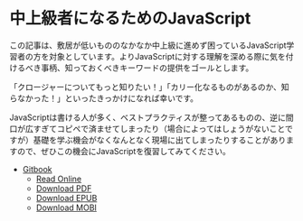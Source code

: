 # 中上級者になるためのJavaScript


この記事は、敷居が低いもののなかなか中上級に進めず困っているJavaScript学習者の方を対象としています。よりJavaScriptに対する理解を深める際に気を付けるべき事柄、知っておくべきキーワードの提供をゴールとします。

「クロージャーについてもっと知りたい！」「カリー化なるものがあるのか、知らなかった！」といったきっかけになれば幸いです。

JavaScriptは書ける人が多く、ベストプラクティスが整ってあるものの、逆に間口が広すぎてコピペで済ませてしまったり（場合によってはしょうがないことですが）基礎を学ぶ機会がなくなんとなく現場に出てしまったりすることがありますので、ぜひこの機会にJavaScriptを復習してみてください。

* [Gitbook][010]
    * [Read Online][011]
    * [Download PDF][012]
    * [Download EPUB][013]
    * [Download MOBI][014]

[010]:https://www.gitbook.com/book/kenju/js_step-up-to-intermediate/details
[011]:https://www.gitbook.com/read/book/kenju/js_step-up-to-intermediate
[012]:https://www.gitbook.com/download/pdf/book/kenju/js_step-up-to-intermediate
[013]:https://www.gitbook.com/download/epub/book/kenju/js_step-up-to-intermediate
[014]:https://www.gitbook.com/download/mobi/book/kenju/js_step-up-to-intermediate

